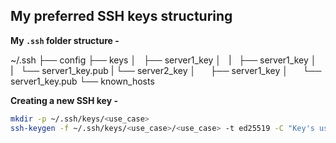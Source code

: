 ## My preferred SSH keys structuring

**My `.ssh` folder structure -**

~/.ssh
├── config
├── keys
│   ├── server1_key
│   |   ├── server1_key
│   |   └── server1_key.pub
|   └── server2_key
│       ├── server1_key
│       └── server1_key.pub
└── known_hosts

**Creating a new SSH key -**

```bash
mkdir -p ~/.ssh/keys/<use_case>
ssh-keygen -f ~/.ssh/keys/<use_case>/<use_case> -t ed25519 -C "Key's use-case here."
```
